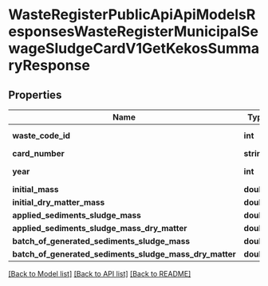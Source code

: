 # WasteRegisterPublicApiApiModelsResponsesWasteRegisterMunicipalSewageSludgeCardV1GetKekosSummaryResponse

## Properties
Name | Type | Description | Notes
------------ | ------------- | ------------- | -------------
**waste_code_id** | **int** | Id kodu odpadu | [optional] 
**card_number** | **string** | Numer karty | [optional] 
**year** | **int** | Rok kalendarzowy | [optional] 
**initial_mass** | **double** |  | [optional] 
**initial_dry_matter_mass** | **double** |  | [optional] 
**applied_sediments_sludge_mass** | **double** |  | [optional] 
**applied_sediments_sludge_mass_dry_matter** | **double** |  | [optional] 
**batch_of_generated_sediments_sludge_mass** | **double** |  | [optional] 
**batch_of_generated_sediments_sludge_mass_dry_matter** | **double** |  | [optional] 

[[Back to Model list]](../README.md#documentation-for-models) [[Back to API list]](../README.md#documentation-for-api-endpoints) [[Back to README]](../README.md)


